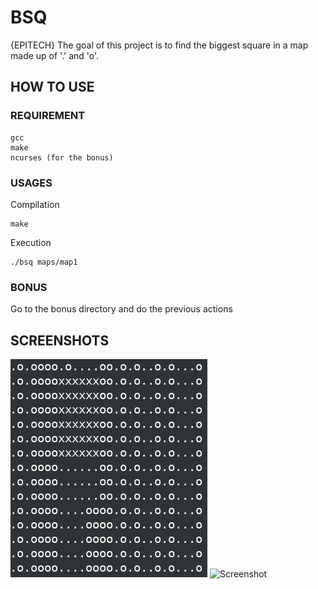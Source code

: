 # BSQ

{EPITECH} The goal of this project is to find the biggest square in a map made up of '.' and 'o'.

## HOW TO USE

### REQUIREMENT

```
gcc
make
ncurses (for the bonus)
```
### USAGES

Compilation

```
make
```
Execution

```
./bsq maps/map1
```
### BONUS

Go to the bonus directory and do the previous actions 

## SCREENSHOTS

![Screenshot](screenshots/bsq_screenshot.png)
![Screenshot](screenshots/bonus_screenshot.png)
